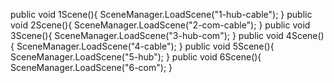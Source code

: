    public void 1Scene(){
        SceneManager.LoadScene("1-hub-cable");
    }
    public void 2Scene(){
        SceneManager.LoadScene("2-com-cable");
    }
    public void 3Scene(){
        SceneManager.LoadScene("3-hub-com");
    }
    public void 4Scene(){
        SceneManager.LoadScene("4-cable");
    }
    public void 5Scene(){
        SceneManager.LoadScene("5-hub");
    }
    public void 6Scene(){
        SceneManager.LoadScene("6-com");
    }
